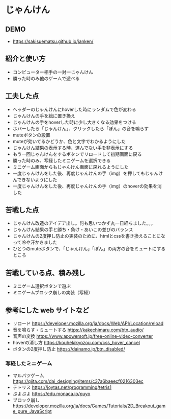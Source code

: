 # じゃんけん

## DEMO

  - https://sakisuematsu.github.io/janken/

## 紹介と使い方

  - コンピューター相手の一対一じゃんけん
  - 勝った時のみ他のゲームで遊べる

## 工夫した点
  - ヘッダーのじゃんけんにhoverした時にランダムで色が変わる  
  - じゃんけんの手を絵に置き換え  
  - じゃんけんの手をhoverした時に少し大きくなる効果をつける
  - ホバーしたら「じゃんけん」、クリックしたら「ぽん」の音を鳴らす  
  - muteボタンの設置  
  - muteが効いてるかどうか、色と文字でわかるようにした
  - じゃんけん結果の表示する時、選んでない手を非表示にする  
  - もう一回じゃんけんをするボタンでリロードして初期画面に戻る  
  - 勝った時のみ、写経したミニゲームを選択できる  
  - ミニゲーム画面からもじゃんけん画面に戻れるようにした  
  - 一度じゃんけんをした後、再度じゃんけんの手（img）を押してもじゃんけんできないようにした   
  - 一度じゃんけんをした後、再度じゃんけんの手（img）のhoverの効果を消した 

## 苦戦した点

  - じゃんけん改造のアイデア出し。何も思いつかず丸一日経ちました。。。  
  - じゃんけん結果の手と勝ち・負け・あいこの並びのバランス
  - じゃんけんの2度押し防止の実装のために、htmlとcssを書き換えることになって冷や汗かきました
  - ひとつのmuteボタンで、「じゃんけん」「ぽん」の両方の音をミュートにするところ  

## 苦戦している点、積み残し

  - ミニゲーム選択ボタンで遊ぶ  
  - ミニゲームブロック崩しの実装（写経）  
 
  
## 参考にした web サイトなど

  - リロード https://developer.mozilla.org/ja/docs/Web/API/Location/reload
  - 音を鳴らす・ミュートする https://kakechimaru.com/btn_audio/
  - 音声の変換 https://www.apowersoft.jp/free-online-video-converter
  - hoverの消し方 https://kouhekikyozou.com/css_hover_cancel
  - ボタンの2度押し防止 https://dainamo.jp/btn_disabled/

  ### 写経したミニゲーム
  - マルバツゲーム https://qiita.com/dai_designing/items/c37a6baeecf0216303ec
  - テトリス https://joytas.net/programming/tetris1
  - ぷよぷよ https://edu.monaca.io/puyo
  - ブロック崩し https://developer.mozilla.org/ja/docs/Games/Tutorials/2D_Breakout_game_pure_JavaScript